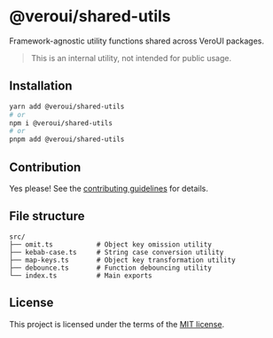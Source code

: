 # @veroui/shared-utils

Framework-agnostic utility functions shared across VeroUI packages.

> This is an internal utility, not intended for public usage.

## Installation

```sh
yarn add @veroui/shared-utils
# or
npm i @veroui/shared-utils
# or
pnpm add @veroui/shared-utils
```

## Contribution

Yes please! See the [contributing guidelines](https://github.com/I-am-abdulazeez/veroui/blob/main/CONTRIBUTING.md) for details.

## File structure

```
src/
├── omit.ts           # Object key omission utility
├── kebab-case.ts     # String case conversion utility
├── map-keys.ts       # Object key transformation utility
├── debounce.ts       # Function debouncing utility
└── index.ts          # Main exports
```

## License

This project is licensed under the terms of the [MIT license](https://github.com/I-am-abdulazeez/veroui/blob/main/LICENSE).
